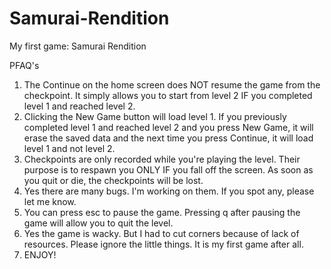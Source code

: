 # Samurai-Rendition
My first game: Samurai Rendition

PFAQ's
1. The Continue on the home screen does NOT resume the game from the checkpoint. 
   It simply allows you to start from level 2 IF you completed level 1 and reached level 2.
2. Clicking the New Game button will load level 1. If you previously completed level 1 and reached level 2 and you
   press New Game, it will erase the saved data and the next time you press Continue, it will load level 1 and not level 2.
3. Checkpoints are only recorded while you're playing the level. Their purpose is to respawn you ONLY IF you fall off the screen.
   As soon as you quit or die, the checkpoints will be lost.
4. Yes there are many bugs. I'm working on them. If you spot any, please let me know.
5. You can press esc to pause the game. Pressing q after pausing the game will allow you to quit the level.
6. Yes the game is wacky. But I had to cut corners because of lack of resources. Please ignore the little things. It is my first game after all.
7. ENJOY!
